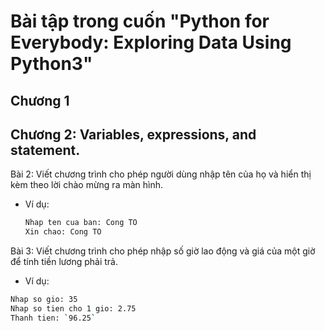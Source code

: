 # Bài tập trong cuốn "Python for Everybody: Exploring Data Using Python3"

## Chương 1

## Chương 2: Variables, expressions, and statement.

Bài 2: Viết chương trình cho phép người dùng nhập tên của họ và hiển thị kèm theo lời chào mừng ra màn hình. 

- Ví dụ:

	```sh
	Nhap ten cua ban: Cong TO
	Xin chao: Cong TO
	```

Bài 3: Viết chương trình cho phép nhập số giờ lao động và giá của một giờ để tính tiền lương phải trả. 

- Ví dụ: 

```sh
Nhap so gio: 35
Nhap so tien cho 1 gio: 2.75
Thanh tien: `96.25`
```